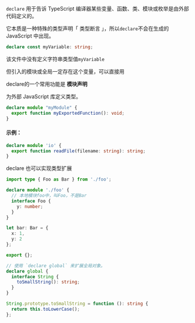 `declare` 用于告诉 TypeScript 编译器某些变量、函数、类、模块或枚举是由外部代码定义的。

它本质是一种特殊的类型声明「 类型断言 」，所以`declare`不会在生成的 JavaScript 中出现。



```ts
declare const myVariable: string;
```

该文件中没有定义字符串类型值`myVariable`

但引入的模块或全局一定存在这个变量，可以直接用



declare的一个常用功能是 **模块声明**

为外部 JavaScript 库定义类型。

```typescript
declare module "myModule" {
  export function myExportedFunction(): void;
}
```

#### 示例：

```typescript
declare module 'io' {
  export function readFile(filename: string): string;
}
```



declare 也可以实现类型扩展

```ts
import type { Foo as Bar } from './foo';

declare module './foo' {
  // 本地模块foo中，叫Foo，不是Bar
  interface Foo {
    y: number;
  }
}

let bar: Bar = {
  x: 1,
  y: 2
};
```

```ts
export {};

// 使用 `declare global` 来扩展全局对象。
declare global {
  interface String {
    toSmallString(): string;
  }
}

String.prototype.toSmallString = function (): string {
  return this.toLowerCase();
};
```

